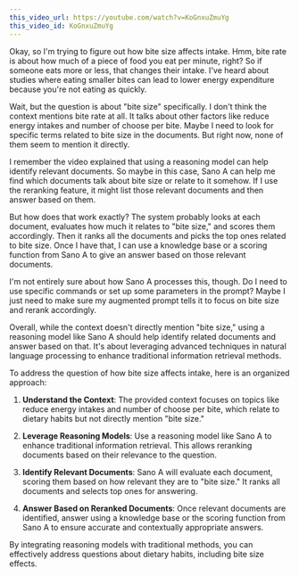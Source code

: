 ```yaml
---
this_video_url: https://youtube.com/watch?v=KoGnxuZmuYg
this_video_id: KoGnxuZmuYg
---
```

<think>
Okay, so I'm trying to figure out how bite size affects intake. Hmm, bite rate is about how much of a piece of food you eat per minute, right? So if someone eats more or less, that changes their intake. I've heard about studies where eating smaller bites can lead to lower energy expenditure because you're not eating as quickly. 

Wait, but the question is about "bite size" specifically. I don't think the context mentions bite rate at all. It talks about other factors like reduce energy intakes and number of choose per bite. Maybe I need to look for specific terms related to bite size in the documents. But right now, none of them seem to mention it directly.

I remember the video explained that using a reasoning model can help identify relevant documents. So maybe in this case, Sano A can help me find which documents talk about bite size or relate to it somehow. If I use the reranking feature, it might list those relevant documents and then answer based on them. 

But how does that work exactly? The system probably looks at each document, evaluates how much it relates to "bite size," and scores them accordingly. Then it ranks all the documents and picks the top ones related to bite size. Once I have that, I can use a knowledge base or a scoring function from Sano A to give an answer based on those relevant documents.

I'm not entirely sure about how Sano A processes this, though. Do I need to use specific commands or set up some parameters in the prompt? Maybe I just need to make sure my augmented prompt tells it to focus on bite size and rerank accordingly. 

Overall, while the context doesn't directly mention "bite size," using a reasoning model like Sano A should help identify related documents and answer based on that. It's about leveraging advanced techniques in natural language processing to enhance traditional information retrieval methods.
</think>

To address the question of how bite size affects intake, here is an organized approach:

1. **Understand the Context**: The provided context focuses on topics like reduce energy intakes and number of choose per bite, which relate to dietary habits but not directly mention "bite size."

2. **Leverage Reasoning Models**: Use a reasoning model like Sano A to enhance traditional information retrieval. This allows reranking documents based on their relevance to the question.

3. **Identify Relevant Documents**: Sano A will evaluate each document, scoring them based on how relevant they are to "bite size." It ranks all documents and selects top ones for answering.

4. **Answer Based on Reranked Documents**: Once relevant documents are identified, answer using a knowledge base or the scoring function from Sano A to ensure accurate and contextually appropriate answers.

By integrating reasoning models with traditional methods, you can effectively address questions about dietary habits, including bite size effects.
